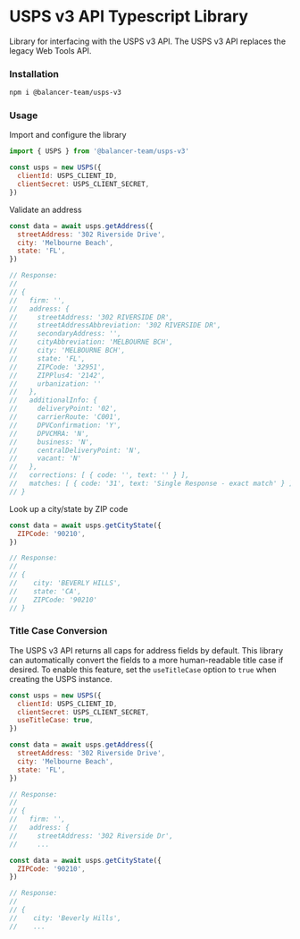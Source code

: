 # USPS v3 API Typescript Library

Library for interfacing with the USPS v3 API. The USPS v3 API replaces the legacy Web Tools API.

### Installation

```bash
npm i @balancer-team/usps-v3
```

### Usage

Import and configure the library

```javascript
import { USPS } from '@balancer-team/usps-v3'

const usps = new USPS({
  clientId: USPS_CLIENT_ID,
  clientSecret: USPS_CLIENT_SECRET,
})
```

Validate an address

```javascript
const data = await usps.getAddress({
  streetAddress: '302 Riverside Drive',
  city: 'Melbourne Beach',
  state: 'FL',
})

// Response:
//
// {
//   firm: '',
//   address: {
//     streetAddress: '302 RIVERSIDE DR',
//     streetAddressAbbreviation: '302 RIVERSIDE DR',
//     secondaryAddress: '',
//     cityAbbreviation: 'MELBOURNE BCH',
//     city: 'MELBOURNE BCH',
//     state: 'FL',
//     ZIPCode: '32951',
//     ZIPPlus4: '2142',
//     urbanization: ''
//   },
//   additionalInfo: {
//     deliveryPoint: '02',
//     carrierRoute: 'C001',
//     DPVConfirmation: 'Y',
//     DPVCMRA: 'N',
//     business: 'N',
//     centralDeliveryPoint: 'N',
//     vacant: 'N'
//   },
//   corrections: [ { code: '', text: '' } ],
//   matches: [ { code: '31', text: 'Single Response - exact match' } ]
// }
```

Look up a city/state by ZIP code

```javascript
const data = await usps.getCityState({
  ZIPCode: '90210',
})

// Response:
//
// {
//    city: 'BEVERLY HILLS',
//    state: 'CA',
//    ZIPCode: '90210'
// }
```

### Title Case Conversion

The USPS v3 API returns all caps for address fields by default. This library can automatically convert the fields to a more human-readable title case if desired. To enable this feature, set the `useTitleCase` option to `true` when creating the USPS instance.

```javascript
const usps = new USPS({
  clientId: USPS_CLIENT_ID,
  clientSecret: USPS_CLIENT_SECRET,
  useTitleCase: true,
})

const data = await usps.getAddress({
  streetAddress: '302 Riverside Drive',
  city: 'Melbourne Beach',
  state: 'FL',
})

// Response:
//
// {
//   firm: '',
//   address: {
//     streetAddress: '302 Riverside Dr',
//     ...

const data = await usps.getCityState({
  ZIPCode: '90210',
})

// Response:
//
// {
//    city: 'Beverly Hills',
//    ...
```
